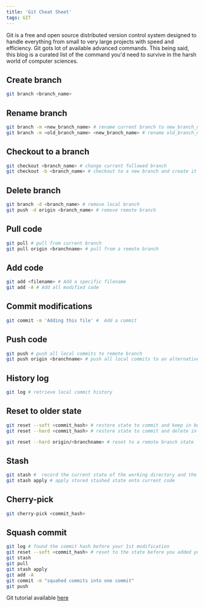 ```yaml
---
title: 'Git Cheat Sheet'
tags: GIT
---
```


Git is a free and open source distributed version control system designed to handle everything from small to very large projects with speed and efficiency.<!--more--> Git gots lot of available advanced commands. This being said, this blog is a curated list of the command you'd need to survive in the harsh world of computer sciences.

## Create branch
```bash
git branch <branch_name>
```

## Rename branch
```bash
git branch -m <new_branch_name> # rename current branch to new_branch_name
git branch -m <old_branch_name> <new_branch_name> # rename old_branch_name branch to new_branch_name
```

## Checkout to a branch
```bash
git checkout <branch_name> # change current followed branch
git checkout -b <branch_name> # checkout to a new branch and create it if it doesn't exists 
```

## Delete branch
```bash
git branch -d <branch_name> # remove local branch
git push -d origin <branch_name> # remove remote branch
```

## Pull code
```bash
git pull # pull from current branch
git pull origin <branchname> # pull from a remote branch
```

## Add code
```bash
git add <filename> # Add a specific filename 
git add -A # Add all modified code
```

## Commit modifications
```bash
git commit -m 'Adding this file' #  Add a commit
```

## Push code
```bash
git push # push all local commits to remote branch
git push origin <branchname> # push all local commits to an alternative remote branch
```

## History log
```bash
git log # retrieve local commit history
```

## Reset to older state
```bash
git reset --soft <commit_hash> # restore state to commit and keep in between modified files
git reset --hard <commit_hash> # restore state to commit and delete in between modified files 

git reset --hard origin/<branchname> # reset to a remote branch state
```

## Stash
```bash
git stash #  record the current state of the working directory and the index
git stash apply # apply stored stashed state onto current code
```

## Cherry-pick
```bash
git cherry-pick <commit_hash>
```

## Squash commit
```bash
git log # found the commit hash before your 1st modification
git reset --soft <commit_hash> # reset to the state before you added your modifications
git stash
git pull
git stash apply
git add -A
git commit -m "squahed commits into one commit"
git push
```

Git tutorial available [here](https://www.atlassian.com/fr/git/tutorials/using-branches/git-checkout)

